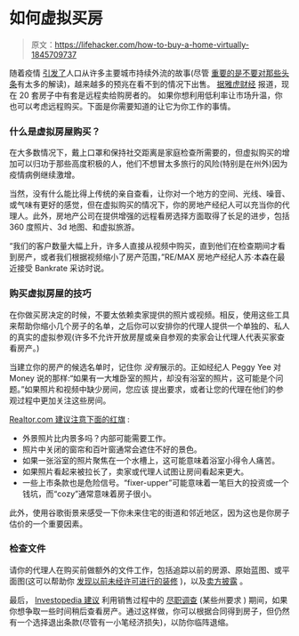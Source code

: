# 如何虚拟买房

> 原文：<https://lifehacker.com/how-to-buy-a-home-virtually-1845709737>

随着疫情 [引发了](https://www.theguardian.com/world/2020/sep/26/escape-country-covid-exodus-britain-cities-pandemic-urban-green-space)人口从许多主要城市持续外流的故事(尽管 [重要的是不要对那些头条](https://www.bloomberg.com/news/articles/2020-09-16/the-truth-about-american-migration-during-covid)有太多的解读)，越来越多的预兆在看不到的情况下出售。 [据雅虎财经](https://finance.yahoo.com/news/people-are-actually-buying-homes-without-ever-physically-seeing-them-national-association-realtors-study-150424649.html) 报道，现在 20 套房子中有套是远程卖给购房者的。 如果你想利用低利率让市场升温，你也可以考虑远程购买。下面是你需要知道的让它为你工作的事情。



### 什么是虚拟房屋购买？

在大多数情况下，戴上口罩和保持社交距离是家庭检查所需要的，但虚拟购买的增加可以归功于那些高度积极的人，他们不想冒太多旅行的风险(特别是在州外)因为疫情病例继续激增。

当然，没有什么能比得上传统的亲自查看，让你对一个地方的空间、光线、噪音、或气味有更好的感觉，但在虚拟购买的情况下，你的房地产经纪人可以充当你的代理人。此外，房地产公司在提供增强的远程看房选择方面取得了长足的进步，包括 360 度照片、3d 地图、和虚拟旅游。

“我们的客户数量大幅上升，许多人直接从视频中购买，直到他们在检查期间才看到房产，或者我们根据视频缩小了房产范围，”RE/MAX 房地产经纪人苏·本森在最近接受 Bankrate 采访时说。

### **购买虚拟房屋的技巧**

在你做买房决定的时候，不要太依赖卖家提供的照片或视频。相反，使用这些工具来帮助你缩小几个房子的名单，之后你可以安排你的代理人提供一个单独的、私人的真实的虚拟参观(许多不允许开放房屋或亲自参观的卖家会让代理人代表买家查看房产。)

当建立你的房产的候选名单时，记住你 *没有*展示的。正如经纪人 Peggy Yee 对 Money 说的那样:“如果有一大堆卧室的照片，却没有浴室的照片，这可能是个问题。”如果照片和视频中缺少房间，您应该 提出要求，或者让您的代理在他们的参观过程中更加关注这些房间。

[Realtor.com 建议注意下面的红旗](https://www.realtor.com/advice/buy/home-buying-age-coronavirus-how-to-conduct-a-virtual-house-hunt/) :

*   外景照片比内景多吗？内部可能需要工作。
*   照片中关闭的窗帘和百叶窗通常会遮住不好的景色。
*   如果一张浴室的照片聚焦在一个水槽上，这可能意味着浴室小得令人痛苦。
*   如果照片看起来被拉长了，卖家或代理人试图让房间看起来更大。
*   一些上市条款也是危险信号。“fixer-upper”可能意味着一笔巨大的投资或一个钱坑，而“cozy”通常意味着房子很小。

此外，使用谷歌街景来感受一下你未来住宅的街道和邻近地区，因为这也是你房子估价的一个重要因素。

### 检查文件

请你的代理人在购买前做额外的文件工作，包括追踪以前的房源、原始蓝图、或平面图(这可以帮助你 [发现以前未经许可进行的装修](https://www.nolo.com/legal-encyclopedia/discovering-unpermitted-construction-when-selling-your-home.html) )，以及[卖方披露](https://www.realtor.com/advice/buy/is-your-seller-disclosure-complete-or-hiding-something/) 。

最后， [Investopedia 建议](https://www.investopedia.com/articles/investing/022217/buying-house-remotely-stepbystep-guide.asp) 利用销售过程中的 [尽职调查](https://www.investopedia.com/terms/d/duediligence.asp) (某些州要求 ) 期间，如果你想争取一些时间稍后查看房产。通过这样做，你可以根据合同得到房子，但仍然有一个选择退出条款(尽管有一小笔经济损失)，以防你临阵退缩。